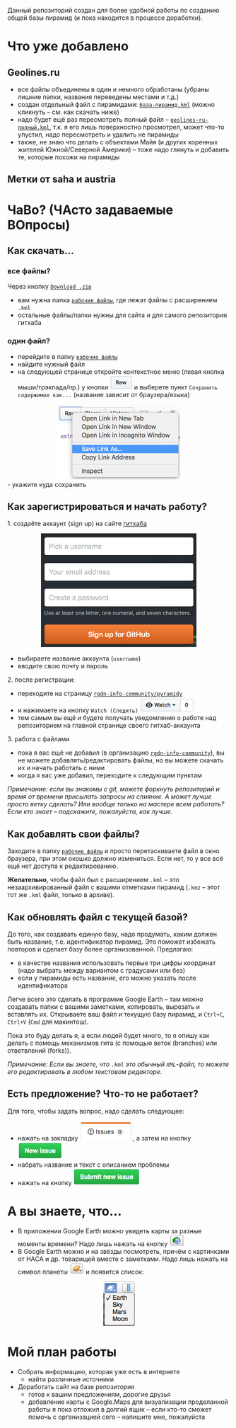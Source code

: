 Данный репозиторий создан для более удобной работы по созданию общей базы пирамид (и пока находится в процессе доработки).

# Что уже добавлено
## Geolines.ru
- все файлы объединены в один и немного обработаны (убраны лишние папки, названия переведены местами и т.д.)
- создан отдельный файл с пирамидами: [`база-пирамид.kml`](рабочие-файлы/база-пирамид.kml) (можно кликнуть – см. как скачать ниже)
- надо будет ещё раз пересмотреть полный файл – [`geolines-ru-полный.kml`](рабочие-файлы/geolines-ru-полный.kml), т.к. я его лишь поверхностно просмотрел, может что-то упустил, надо пересмотреть и удалить не пирамиды
- также, не знаю что делать с объектами Майя (и других коренных жителей Южной/Северной Америки) – тоже надо глянуть и добавить те, которые похожи на пирамиды

## Метки от saha и austria

# ЧаВо? (ЧАсто задаваемые ВОпросы)
## Как скачать...
### все файлы?
Через кнопку [`Download .zip`](https://github.com/rgdn-info-community/piramidy/zipball/master)
- вам нужна папка [`рабочие файлы`](рабочие-файлы), где лежат файлы с расширением `.kml`
- остальные файлы/папки нужны для сайта и для самого репозитория гитхаба

### один файл?
- перейдите в папку [`рабочие файлы`](рабочие-файлы)
- найдите нужный файл
- на следующей странице откройте контекстное меню (левая кнопка мыши/трэкпада/пр.) у кнопки ![`Raw`](img/raw.png) и выберете пункт `Сохранить содержимое как...` (название зависит от браузера/языка)

<div style="text-align:center"><img src ="img/raw-save-as.png" alt="Сохранить как..."/></div>
- укажите куда сохранить

## Как зарегистрироваться и начать работу?
1\. создаёте аккаунт (sign up) на сайте [гитхаба](https://github.com)<br>
  <div style="text-align:center"><img src ="img/sign-up.png" alt="Окошко регистрации"/></div>

  - выбираете название аккаунта (`username`)
  - вводите свою почту и пароль

2\. после регистрации:

  - переходите на страницу [`rgdn-info-community/pyramidy`](https://github.com/rgdn-info-community/piramidy)
  - и нажимаете на кнопку `Watch (Следить)` ![Watch](img/watch-button.png)  
  - тем самым вы ещё и будете получать уведомления о работе над репозиторием на главной странице своего гитхаб-аккаунта

3\. работа с файлами

  - пока я вас ещё не добавил (в организацию [`rgdn-info-community`](https://github.com/rgdn-info-community/)), вы не можете добавлять/редактировать файлы, но вы можете скачать их и начать работать с ними
  - когда я вас уже добавил, переходите к следующим пунктам

*Примечание: если вы знакомы с git, можете форкнуть репозиторий и время от времени присылать запросы на слияние. А может лучше просто ветку сделать? Или вообще только на мастере всем работать? Если кто знает – подскажите, пожалуйста, как лучше.*

## Как добавлять свои файлы?
Заходите в папку [`рабочие файлы`](рабочие-файлы) и просто перетаскиваете файл в окно браузера, при этом окошко должно измениться. Если нет, то у все всё ещё нет доступа к редактированию.  

**Желательно**, чтобы файл был с расширением `.kml` – это незаархивированный файл с вашими отметками пирамид (`.kmz` – этот тот же `.kml` файл, только в архиве).

## Как обновлять файл с текущей базой?
До того, как создавать единую базу, надо продумать, каким должен быть название, т.е. идентификатор пирамид. Это поможет избежать повторов и сделает базу более организованной. Предлагаю:

- в качестве названия использовать первые три цифры координат (надо выбрать между вариантом с градусами или без)
- если у пирамиды есть название, его можно указать после идентификатора

Легче всего это сделать в программе Google Earth – там можно создавать папки с вашими заметками, копировать, вырезать и вставлять их. Открываете ваш файл и текущую базу пирамид, и `Ctrl+C`, `Ctrl+V` (`Cmd` для макинтош).

Пока это буду делать я, а если людей будет много, то я опишу как делать с помощь механизмов гита (с помощью веток (branches) или ответвлений (forks)).

*Примечание: Если вы знаете, что `.kml` это обычный `XML`-файл, то можете его редактировать в любом текстовом редакторе.*

## Есть предложение? Что-то не работает?
Для того, чтобы задать вопрос, надо сделать следующее:
- нажать на закладку ![Проблемы](img/issues.png), а затем на кнопку ![Новая "проблема"](/img/issues-new.png)
- набрать название и текст с описанием проблемы
- нажать на кнопку ![Добавить новую "проблему"](img/issues-new-submit.png)

# А вы знаете, что...
- В приложении Google Earth можно увидеть карты за разные моменты времени? Надо лишь нажать на кнопку ![Кнопка старых карт](img/timeback-button.png)
- В Google Earth можно и на звёзды посмотреть, причём с картинками от НАСА и др. товарищей вместе с заметками. Надо лишь нажать на символ планеты ![планета](img/planet.png) и появится список:  

<div style="text-align:center"><img src ="img/list-of-resources.png" alt="Список ресурсов"/></div>

# Мой план работы
- Собрать информацию, которая уже есть в интернете
  - найти различные источники
- Доработать сайт на базе репозитория
  - готов к вашим предложениям, дорогие друзья
  - добавление карты с Google.Maps для визуализации проделанной работы я пока отложил в долгий ящик – если кто-то сможет помочь с организацией сего – напишите мне, пожалуйста
